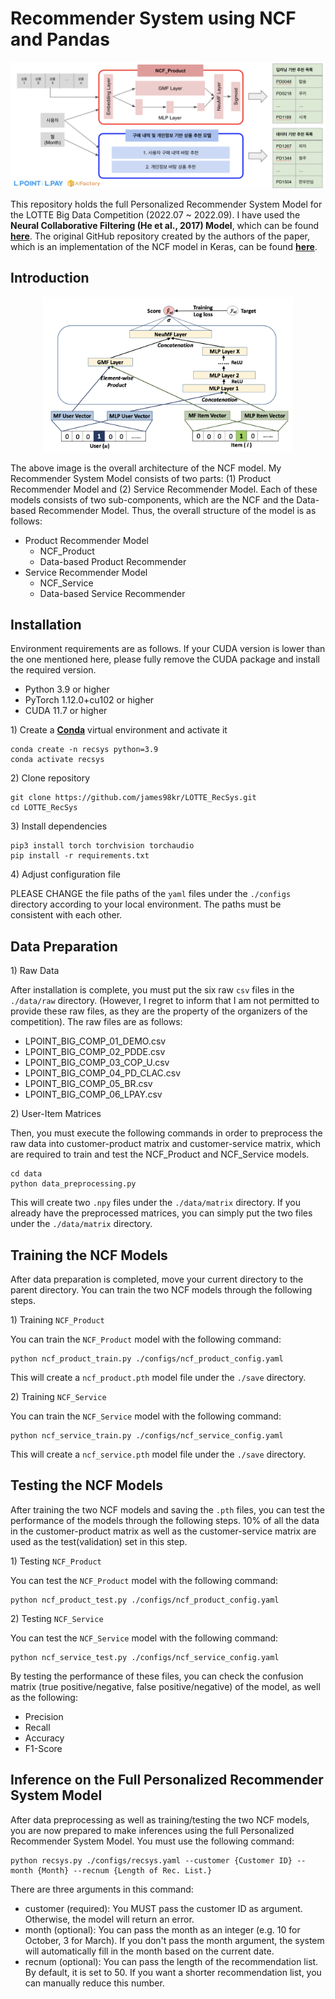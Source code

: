 # Recommender System using NCF and Pandas
<p align='center'>
<img width="700" src="./docs/overall_arch.png" />
</p>

This repository holds the full Personalized Recommender System Model for the LOTTE Big Data Competition (2022.07 ~ 2022.09). I have used the **Neural Collaborative Filtering (He et al., 2017) Model**, which can be found [**here**](https://dl.acm.org/doi/10.1145/3038912.3052569). The original GitHub repository created by the authors of the paper, which is an implementation of the NCF model in Keras, can be found [**here**](https://github.com/hexiangnan/neural_collaborative_filtering).

## Introduction
<p align='center'>
<img width="400" src="./docs/ncf_arch.png" />
</p>

The above image is the overall architecture of the NCF model. My Recommender System Model consists of two parts: (1) Product Recommender Model and (2) Service Recommender Model. Each of these models consists of two sub-components, which are the NCF and the Data-based Recommender Model. Thus, the overall structure of the model is as follows:
* Product Recommender Model
    * NCF_Product
    * Data-based Product Recommender
* Service Recommender Model
    * NCF_Service
    * Data-based Service Recommender

## Installation
Environment requirements are as follows. If your CUDA version is lower than the one mentioned here, please fully remove the CUDA package and install the required version. 
* Python 3.9 or higher
* PyTorch 1.12.0+cu102 or higher
* CUDA 11.7 or higher

1\) Create a [**Conda**](https://conda.io/projects/conda/en/latest/user-guide/install/index.html) virtual environment and activate it
```
conda create -n recsys python=3.9
conda activate recsys
```
2\) Clone repository
```
git clone https://github.com/james98kr/LOTTE_RecSys.git
cd LOTTE_RecSys
```
3\) Install dependencies
```
pip3 install torch torchvision torchaudio
pip install -r requirements.txt
```
4\) Adjust configuration file

PLEASE CHANGE the file paths of the ``yaml`` files under the  ``./configs`` directory according to your local environment. The paths must be consistent with each other. 

## Data Preparation

1\) Raw Data

After installation is complete, you must put the six raw ``csv`` files in the ``./data/raw`` directory. (However, I regret to inform that I am not permitted to provide these raw files, as they are the property of the organizers of the competition). The raw files are as follows:
* LPOINT_BIG_COMP_01_DEMO.csv
* LPOINT_BIG_COMP_02_PDDE.csv
* LPOINT_BIG_COMP_03_COP_U.csv
* LPOINT_BIG_COMP_04_PD_CLAC.csv
* LPOINT_BIG_COMP_05_BR.csv
* LPOINT_BIG_COMP_06_LPAY.csv

2\) User-Item Matrices

Then, you must execute the following commands in order to preprocess the raw data into customer-product matrix and customer-service matrix, which are required to train and test the NCF_Product and NCF_Service models.
```
cd data
python data_preprocessing.py
```
This will create two ``.npy`` files under the ``./data/matrix`` directory. If you already have the preprocessed matrices, you can simply put the two files under the ``./data/matrix`` directory. 

## Training the NCF Models

After data preparation is completed, move your current directory to the parent directory. You can train the two NCF models through the following steps.

1\) Training ``NCF_Product``

You can train the ``NCF_Product`` model with the following command:
```
python ncf_product_train.py ./configs/ncf_product_config.yaml
```
This will create a ``ncf_product.pth`` model file under the ``./save`` directory. 

2\) Training ``NCF_Service``

You can train the ``NCF_Service`` model with the following command:
```
python ncf_service_train.py ./configs/ncf_service_config.yaml
```
This will create a ``ncf_service.pth`` model file under the ``./save`` directory. 

## Testing the NCF Models

After training the two NCF models and saving the ``.pth`` files, you can test the performance of the models through the following steps. 10% of all the data in the customer-product matrix as well as the customer-service matrix are used as the test(validation) set in this step. 

1\) Testing ``NCF_Product``

You can test the ``NCF_Product`` model with the following command:
```
python ncf_product_test.py ./configs/ncf_product_config.yaml
```

2\) Testing ``NCF_Service``

You can test the ``NCF_Service`` model with the following command:
```
python ncf_service_test.py ./configs/ncf_service_config.yaml
```
By testing the performance of these files, you can check the confusion matrix (true positive/negative, false positive/negative) of the model, as well as the following:
* Precision
* Recall
* Accuracy
* F1-Score

## Inference on the Full Personalized Recommender System Model

After data preprocessing as well as training/testing the two NCF models, you are now prepared to make inferences using the full Personalized Recommender System Model. You must use the following command:
```
python recsys.py ./configs/recsys.yaml --customer {Customer ID} --month {Month} --recnum {Length of Rec. List.}
```
There are three arguments in this command:
* customer (required): You MUST pass the customer ID as argument. Otherwise, the model will return an error.
* month (optional): You can pass the month as an integer (e.g. 10 for October, 3 for March). If you don't pass the month argument, the system will automatically fill in the month based on the current date. 
* recnum (optional): You can pass the length of the recommendation list. By default, it is set to 50. If you want a shorter recommendation list, you can manually reduce this number. 